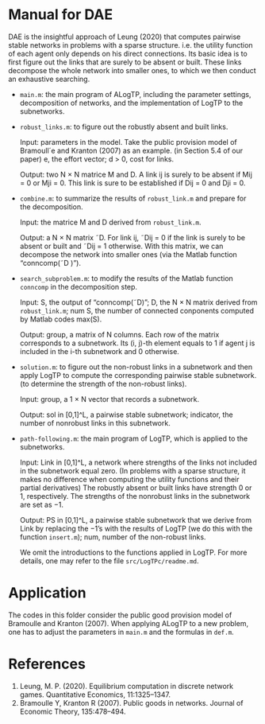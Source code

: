 # Manual for DAE
DAE is the insightful approach of Leung (2020) that computes pairwise stable networks in problems with a sparse structure.
i.e. the utility function of each agent only depends on his direct connections. 
Its basic idea is to first figure out the links that are surely to be absent or built. These links decompose the whole network into smaller ones, to which we then conduct an exhaustive searching.

- `main.m`: the main program of ALogTP, including the parameter settings, decomposition
of networks, and the implementation of LogTP to the subnetworks.

- `robust_links.m`: to figure out the robustly absent and built links.
  
  Input: parameters in the model. Take the public provision model of Bramoull´e and
  Kranton (2007) as an example. (in Section 5.4 of our paper) e, the effort
  vector; d > 0, cost for links.
  
  Output: two N × N matrice M and D. A link ij is surely to be absent if
  Mij = 0 or Mji = 0. This link is sure to be established if Dij = 0 and Dji = 0.
  
- `combine.m`: to summarize the results of `robust_link.m` and prepare for the
  decomposition.
  
  Input: the matrice M and D derived from `robust_link.m`.
  
  Output: a N × N matrix ˜D. For link ij, ˜Dij = 0 if the link is surely to be absent
  or built and ˜Dij = 1 otherwise. With this matrix, we can decompose the network
  into smaller ones (via the Matlab function “conncomp(˜D )”).
  
- `search_subproblem.m`: to modify the results of the Matlab function `conncomp`
  in the decomposition step.

  Input: S, the output of “conncomp(˜D)”; D, the N × N matrix derived from `robust_link.m`; num S, the number of connected conponents computed by Matlab
  codes max(S).
  
  Output: group, a matrix of N columns. Each row of the matrix corresponds to
  a subnetwork. Its (i, j)-th element equals to 1 if agent j is included in the i-th
  subnetwork and 0 otherwise.
  
- `solution.m`: to figure out the non-robust links in a subnetwork and then apply
  LogTP to compute the corresponding pairwise stable subnetwork. (to determine
  the strength of the non-robust links).
  
  Input: group, a 1 × N vector that records a subnetwork.

  Output: sol in [0,1]^L, a pairwise stable subnetwork; indicator, the number of nonrobust
  links in this subnetwork.
  
- `path-following.m`: the main program of LogTP, which is applied to the subnetworks.
 
  Input: Link in [0,1]^L, a network where strengths of the links not included in the
  subnetwork equal zero. (In problems with a sparse structure, it makes no difference
  when computing the utility functions and their partial derivatives) The robustly
  absent or built links have strength 0 or 1, respectively. The strengths of the nonrobust
  links in the subnetwork are set as −1.

  Output: PS in [0,1]^L, a pairwise stable subnetwork that we derive from Link by replacing
  the −1’s with the results of LogTP (we do this with the function `insert.m`); num, number of the non-robust links.

  We omit the introductions to the functions applied in LogTP. For more details, one may refer to the file `src/LogTPc/readme.md`.

# Application

The codes in this folder consider the public good provision model of Bramoulle and Kranton (2007). When applying ALogTP to a new problem, one has to adjust the parameters in `main.m` and the formulas in `def.m`.

# References
1. Leung, M. P. (2020). Equilibrium computation in discrete network games. Quantitative Economics, 11:1325–1347.
2. Bramoulle Y, Kranton R (2007). Public goods in networks. Journal of Economic Theory, 135:478–494.


